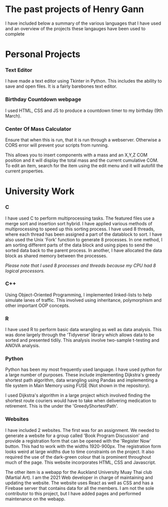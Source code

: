 # The past projects of Henry Gann

I have included below a summary of the various languages that I have used and an overview of the projects these langauges have been used to complete

# Personal Projects #

### Text Editor ###

I have made a text editor using Tkinter in Python. This includes the ability to save and open files. It is a fairly barebones text editor.

### Birthday Countdown webpage  ###

I used HTML, CSS and JS to produce a countdown timer to my birthday (9th March).

### Center Of Mass Calculator ###
Ensure that when this is run, that it is run through a webserver. Otherwise a CORS error will prevent your scripts from running.

This allows you to insert components with a mass and an X,Y,Z COM position and it will display the total mass and the current cumulative COM. To edit an item, search for the item using the edit menu and it will autofill the current properties.

# University Work #

### C ### 

I have used C to perform multiprocessing tasks. The featured files use a merge sort and insertion sort hybrid. I have applied various methods of multiprocessing to speed up this sorting process. I have used 8 threads, where each thread has been assigned a part of the datablock to sort.
I have also used the Unix 'Fork' function to generate 8 processes. In one method, I am sorting different parts of the data block and using pipes to send the sorted data back to the parent process. In another, I have allocated the data block as shared memory between the processes.

*Please note that I used 8 processes and threads because my CPU had 8 logical processors.*

### C++ ### 

Using Object-Oriented Programming, I implemented linked-lists to help simulate lanes of traffic. This involved using inheritance, polymorphism and other important OOP concepts.

### R ###

I have used R to perform basic data wrangling as well as data analysis. This was done largely through the 'Tidyverse' library which allows data to be sorted and presented tidily. This analysis involve two-sample t-testing and ANOVA analysis.

### Python ###

Python has been my most frequently used language. I have used python for a large number of purposes. These include implementing Dijkstra's greedy shortest path algorithm, data wrangling using Pandas and implementing a file system in Main Memory using FUSE (Not shown in the repository). 

I used Dijkstra's algorithm in a large project which involved finding the shortest route couriers would have to take when delivering medication to retirement. This is the under the 'GreedyShortestPath'.

### Websites ### 

I have included 2 websites. The first was for an assignment. We needed to generate a website for a group called 'Book Program Discussion' and provide a registration form that can be opened with the 'Register Now' button. This had to work with the widths 1920-900px. The registration form looks weird at large widths due to time constraints on the project. It also required the use of the dark-green colour that is prominent throughout much of the page. This website incorporates HTML, CSS and Javascript.

The other item is a webapp for the Auckland University Muay Thai club (Martial Art). I am the 2021 Web developer in charge of maintaining and updating the website. The website uses React as well as CSS and has a Firebase server that contains data for all the members. I am not the sole contributor to this project, but I have added pages and performed maintenance on the webapp.
